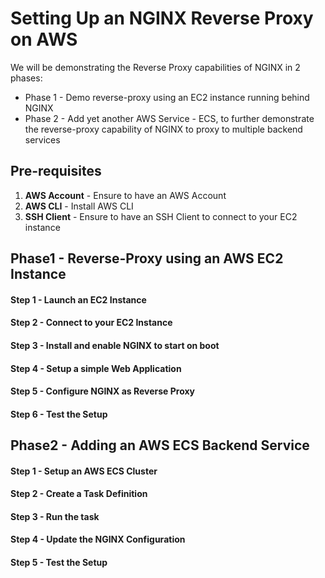 # Setting Up an NGINX Reverse Proxy on AWS

We will be demonstrating the Reverse Proxy capabilities of NGINX in 2 phases:
  * Phase 1 - Demo reverse-proxy using an EC2 instance running behind NGINX
  * Phase 2 - Add yet another AWS Service - ECS, to further demonstrate the reverse-proxy capability of NGINX to proxy to multiple  backend services
  
## Pre-requisites

1. **AWS Account** - Ensure to have an AWS Account
2. **AWS CLI** - Install AWS CLI
3. **SSH Client** - Ensure to have an SSH Client to connect to your EC2 instance

## Phase1 - Reverse-Proxy using an AWS EC2 Instance
#### Step 1 - Launch an EC2 Instance
#### Step 2 - Connect to your EC2 Instance
#### Step 3 - Install and enable NGINX to start on boot
#### Step 4 - Setup a simple Web Application
#### Step 5 - Configure NGINX as Reverse Proxy
#### Step 6 - Test the Setup

## Phase2 - Adding an AWS ECS Backend Service
#### Step 1 - Setup an AWS ECS Cluster
#### Step 2 - Create a Task Definition
#### Step 3 - Run the task
#### Step 4 - Update the NGINX Configuration
#### Step 5 - Test the Setup

